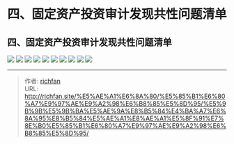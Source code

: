 # 四、固定资产投资审计发现共性问题清单

## 四、固定资产投资审计发现共性问题清单

![](https://img.richfan.site/audit/审计发现共性问题清单/四、固定资产投资审计发现共性问题清单/固定资产投资审计发现共性问题清单_页面_039.webp)
![](https://img.richfan.site/audit/审计发现共性问题清单/四、固定资产投资审计发现共性问题清单/固定资产投资审计发现共性问题清单_页面_040.webp)
![](https://img.richfan.site/audit/审计发现共性问题清单/四、固定资产投资审计发现共性问题清单/固定资产投资审计发现共性问题清单_页面_041.webp)
![](https://img.richfan.site/audit/审计发现共性问题清单/四、固定资产投资审计发现共性问题清单/固定资产投资审计发现共性问题清单_页面_042.webp)
![](https://img.richfan.site/audit/审计发现共性问题清单/四、固定资产投资审计发现共性问题清单/固定资产投资审计发现共性问题清单_页面_043.webp)
![](https://img.richfan.site/audit/审计发现共性问题清单/四、固定资产投资审计发现共性问题清单/固定资产投资审计发现共性问题清单_页面_044.webp)
![](https://img.richfan.site/audit/审计发现共性问题清单/四、固定资产投资审计发现共性问题清单/固定资产投资审计发现共性问题清单_页面_045.webp)
![](https://img.richfan.site/audit/审计发现共性问题清单/四、固定资产投资审计发现共性问题清单/固定资产投资审计发现共性问题清单_页面_046.webp)
![](https://img.richfan.site/audit/审计发现共性问题清单/四、固定资产投资审计发现共性问题清单/固定资产投资审计发现共性问题清单_页面_047.webp)
![](https://img.richfan.site/audit/审计发现共性问题清单/四、固定资产投资审计发现共性问题清单/固定资产投资审计发现共性问题清单_页面_048.webp)



---

> 作者: [richfan](https://richfan.site/)  
> URL: http://richfan.site/%E5%AE%A1%E6%8A%80/%E5%85%B1%E6%80%A7%E9%97%AE%E9%A2%98%E6%B8%85%E5%8D%95/%E5%9B%9B%E5%9B%BA%E5%AE%9A%E8%B5%84%E4%BA%A7%E6%8A%95%E8%B5%84%E5%AE%A1%E8%AE%A1%E5%8F%91%E7%8E%B0%E5%85%B1%E6%80%A7%E9%97%AE%E9%A2%98%E6%B8%85%E5%8D%95/  

